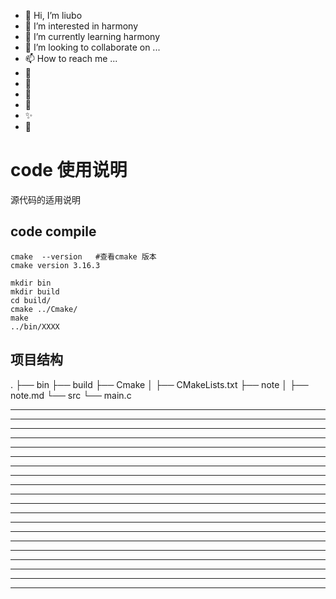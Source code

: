 * 👋 Hi, I’m liubo
* 👀 I’m interested in harmony
* 🌱 I’m currently learning harmony
* 💞️ I’m looking to collaborate on ...
* 📫 How to reach me ...
* 📇
* 🎃
* 🍺
* 🍥
* ✨
* 🍰

# code 使用说明

源代码的适用说明



## code compile 

```shell
cmake  --version   #查看cmake 版本
cmake version 3.16.3

mkdir bin
mkdir build
cd build/
cmake ../Cmake/
make
../bin/XXXX
```




## 项目结构

.
├── bin
├── build
├── Cmake
│   ├── CMakeLists.txt
├── note
│   ├── note.md
└── src
    └── main.c



---

---

---

---

---

---

---

---

---

---

---

---

---

---

---

---

---

---

---

---
